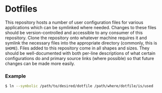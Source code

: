 # Dotfiles

This repository hosts a number of user configuration files for various applications which can be symlinked where needed.  Changes to these files should be version-controlled and accessible to any consumer of this repository.  Clone the repository onto whatever machine requires it and symlink the necessary files into the appropriate directory (commonly, this is `$HOME`).  Files added to this repository come in all shapes and sizes.  They should be well-documented with both per-line descriptions of what certain configurations do and primary source links (where possible) so that future changes can be made more easily.

### Example

```sh
$ ln --symbolic /path/to/desired/dotfile /path/where/dotfile/is/used
```

